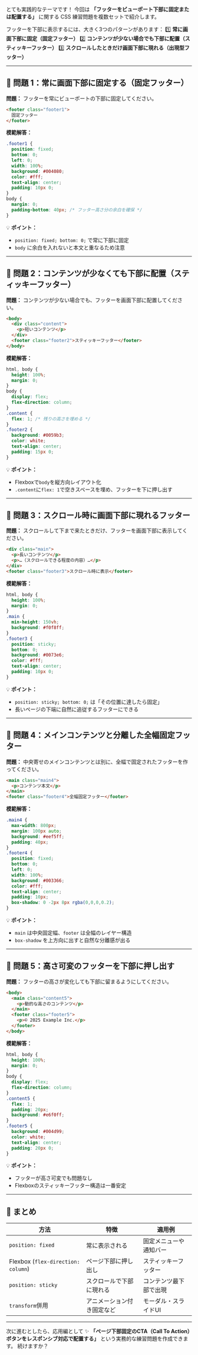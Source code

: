 とても実践的なテーマです！
今回は **「フッターをビューポート下部に固定または配置する」** に関する CSS 練習問題を複数セットで紹介します。

フッターを下部に表示するには、大きく3つのパターンがあります：
1️⃣ **常に画面下部に固定（固定フッター）**
2️⃣ **コンテンツが少ない場合でも下部に配置（スティッキーフッター）**
3️⃣ **スクロールしたときだけ画面下部に現れる（出現型フッター）**

---

## 🧩 問題 1：常に画面下部に固定する（固定フッター）

**問題：**
フッターを常にビューポートの下部に固定してください。

```html
<footer class="footer1">
  固定フッター
</footer>
```

**模範解答：**

```css
.footer1 {
  position: fixed;
  bottom: 0;
  left: 0;
  width: 100%;
  background: #004080;
  color: #fff;
  text-align: center;
  padding: 10px 0;
}
body {
  margin: 0;
  padding-bottom: 40px; /* フッター高さ分の余白を確保 */
}
```

💡 **ポイント：**

* `position: fixed; bottom: 0;` で常に下部に固定
* `body` に余白を入れないと本文と重なるため注意

---

## 🧩 問題 2：コンテンツが少なくても下部に配置（スティッキーフッター）

**問題：**
コンテンツが少ない場合でも、フッターを画面下部に配置してください。

```html
<body>
  <div class="content">
    <p>短いコンテンツ</p>
  </div>
  <footer class="footer2">スティッキーフッター</footer>
</body>
```

**模範解答：**

```css
html, body {
  height: 100%;
  margin: 0;
}
body {
  display: flex;
  flex-direction: column;
}
.content {
  flex: 1; /* 残りの高さを埋める */
}
.footer2 {
  background: #0059b3;
  color: white;
  text-align: center;
  padding: 15px 0;
}
```

💡 **ポイント：**

* Flexboxで`body`を縦方向レイアウト化
* `.content`に`flex: 1`で空きスペースを埋め、フッターを下に押し出す

---

## 🧩 問題 3：スクロール時に画面下部に現れるフッター

**問題：**
スクロールして下まで来たときだけ、フッターを画面下部に表示してください。

```html
<div class="main">
  <p>長いコンテンツ</p>
  <p>…（スクロールできる程度の内容）…</p>
</div>
<footer class="footer3">スクロール時に表示</footer>
```

**模範解答：**

```css
html, body {
  height: 100%;
  margin: 0;
}
.main {
  min-height: 150vh;
  background: #f0f8ff;
}
.footer3 {
  position: sticky;
  bottom: 0;
  background: #0073e6;
  color: #fff;
  text-align: center;
  padding: 10px 0;
}
```

💡 **ポイント：**

* `position: sticky; bottom: 0;` は「その位置に達したら固定」
* 長いページの下端に自然に追従するフッターにできる

---

## 🧩 問題 4：メインコンテンツと分離した全幅固定フッター

**問題：**
中央寄せのメインコンテンツとは別に、全幅で固定されたフッターを作ってください。

```html
<main class="main4">
  <p>コンテンツ本文</p>
</main>
<footer class="footer4">全幅固定フッター</footer>
```

**模範解答：**

```css
.main4 {
  max-width: 800px;
  margin: 100px auto;
  background: #eef5ff;
  padding: 40px;
}
.footer4 {
  position: fixed;
  bottom: 0;
  left: 0;
  width: 100%;
  background: #003366;
  color: #fff;
  text-align: center;
  padding: 10px;
  box-shadow: 0 -2px 8px rgba(0,0,0,0.2);
}
```

💡 **ポイント：**

* `main` は中央固定幅、`footer` は全幅のレイヤー構造
* `box-shadow` を上方向に出すと自然な分離感が出る

---

## 🧩 問題 5：高さ可変のフッターを下部に押し出す

**問題：**
フッターの高さが変化しても下部に留まるようにしてください。

```html
<body>
  <main class="content5">
    <p>動的な高さのコンテンツ</p>
  </main>
  <footer class="footer5">
    <p>© 2025 Example Inc.</p>
  </footer>
</body>
```

**模範解答：**

```css
html, body {
  height: 100%;
  margin: 0;
}
body {
  display: flex;
  flex-direction: column;
}
.content5 {
  flex: 1;
  padding: 20px;
  background: #e6f0ff;
}
.footer5 {
  background: #004d99;
  color: white;
  text-align: center;
  padding: 20px 0;
}
```

💡 **ポイント：**

* フッターが高さ可変でも問題なし
* Flexboxのスティッキーフッター構造は一番安定

---

## 🧭 まとめ

| 方法                                 | 特徴            | 適用例         |
| ---------------------------------- | ------------- | ----------- |
| `position: fixed`                  | 常に表示される       | 固定メニューや通知バー |
| Flexbox (`flex-direction: column`) | ページ下部に押し出し    | スティッキーフッター  |
| `position: sticky`                 | スクロールで下部に現れる  | コンテンツ最下部で出現 |
| `transform`併用                      | アニメーション付き固定など | モーダル・スライドUI |

---

次に進むとしたら、応用編として
✨ **「ページ下部固定のCTA（Call To Action）ボタンをレスポンシブ対応で配置する」**
という実務的な練習問題を作成できます。
続けますか？
